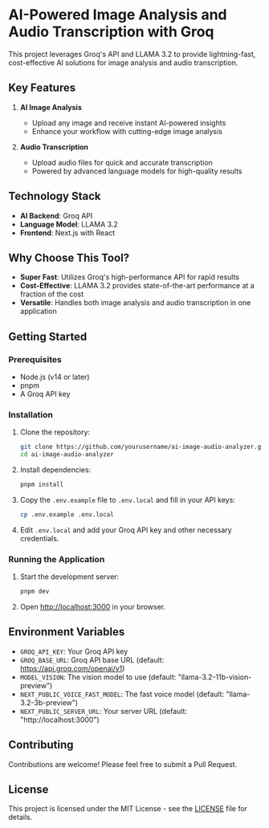 # AI-Powered Image Analysis and Audio Transcription with Groq

This project leverages Groq's API and LLAMA 3.2 to provide lightning-fast, cost-effective AI solutions for image analysis and audio transcription.

## Key Features

1. **AI Image Analysis**
   - Upload any image and receive instant AI-powered insights
   - Enhance your workflow with cutting-edge image analysis

2. **Audio Transcription**
   - Upload audio files for quick and accurate transcription
   - Powered by advanced language models for high-quality results

## Technology Stack

- **AI Backend**: Groq API
- **Language Model**: LLAMA 3.2
- **Frontend**: Next.js with React

## Why Choose This Tool?

- **Super Fast**: Utilizes Groq's high-performance API for rapid results
- **Cost-Effective**: LLAMA 3.2 provides state-of-the-art performance at a fraction of the cost
- **Versatile**: Handles both image analysis and audio transcription in one application

## Getting Started

### Prerequisites

- Node.js (v14 or later)
- pnpm
- A Groq API key

### Installation

1. Clone the repository:
   ```bash
   git clone https://github.com/yourusername/ai-image-audio-analyzer.git
   cd ai-image-audio-analyzer
   ```

2. Install dependencies:
   ```bash
   pnpm install
   ```

3. Copy the `.env.example` file to `.env.local` and fill in your API keys:
   ```bash
   cp .env.example .env.local
   ```

4. Edit `.env.local` and add your Groq API key and other necessary credentials.

### Running the Application

1. Start the development server:
   ```bash
   pnpm dev
   ```

2. Open [http://localhost:3000](http://localhost:3000) in your browser.

## Environment Variables

- `GROQ_API_KEY`: Your Groq API key
- `GROQ_BASE_URL`: Groq API base URL (default: https://api.groq.com/openai/v1)
- `MODEL_VISION`: The vision model to use (default: "llama-3.2-11b-vision-preview")
- `NEXT_PUBLIC_VOICE_FAST_MODEL`: The fast voice model (default: "llama-3.2-3b-preview")
- `NEXT_PUBLIC_SERVER_URL`: Your server URL (default: "http://localhost:3000")

## Contributing

Contributions are welcome! Please feel free to submit a Pull Request.

## License

This project is licensed under the MIT License - see the [LICENSE](LICENSE) file for details.
